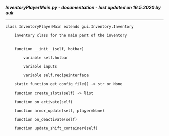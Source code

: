 ***InventoryPlayerMain.py - documentation - last updated on 16.5.2020 by uuk***
___

    class InventoryPlayerMain extends gui.Inventory.Inventory
        
        inventory class for the main part of the inventory


        function __init__(self, hotbar)

            variable self.hotbar

            variable inputs

            variable self.recipeinterface

        static function get_config_file() -> str or None

        function create_slots(self) -> list

        function on_activate(self)

        function armor_update(self, player=None)

        function on_deactivate(self)

        function update_shift_container(self)